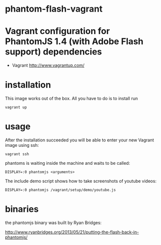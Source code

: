 phantom-flash-vagrant
=====================

Vagrant configuration for PhantomJS 1.4 (with Adobe Flash support)
dependencies
=====================

* Vagrant http://www.vagrantup.com/

installation
=====================

This image works out of the box. All you have to do is to install run

```Shell
vagrant up
```

usage
=====================

After the installation succeeded you will be able to enter your new Vagrant image using ssh:

```Shell
vagrant ssh
```

phantoms is waiting inside the machine and waits to be called:

```Shell
DISPLAY=:0 phantomjs <arguments>
```

The include demo script shows how to take screenshots of youtube videos:

```Shell
DISPLAY=:0 phantomjs /vagrant/setup/demo/youtube.js
```

binaries
=====================

the phantomjs binary was built by Ryan Bridges:

http://www.ryanbridges.org/2013/05/21/putting-the-flash-back-in-phantomjs/